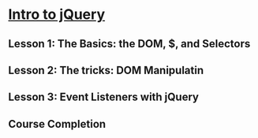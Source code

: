 # [Intro to jQuery](https://www.udacity.com/course/intro-to-jquery--ud245)

## Lesson 1: The Basics: the DOM, $, and Selectors
## Lesson 2: The tricks: DOM Manipulatin 
## Lesson 3: Event Listeners with jQuery 


## Course Completion 
